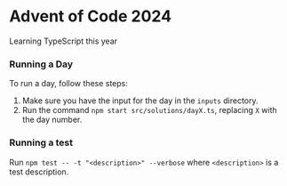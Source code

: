 # Advent of Code 2024
Learning TypeScript this year

### Running a Day

To run a day, follow these steps:

1. Make sure you have the input for the day in the `inputs` directory.
2. Run the command `npm start src/solutions/dayX.ts`, replacing `X` with the day number.

### Running a test

Run `npm test -- -t "<description>" --verbose` where `<description>` is a test description. 
